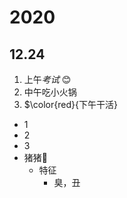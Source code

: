 # 2020
## 12.24

1. 上午*考试* :blush:
2. 中午吃小火锅
3. $\color{red}{下午干活}

* 1
* 2
* 3
* 猪猪:pig:
  * 特征
    * 臭，丑
